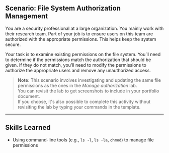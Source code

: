 ## Scenario: File System Authorization Management

You are a security professional at a large organization. You mainly work with their research team. Part of your job is to ensure users on this team are authorized with the appropriate permissions. This helps keep the system secure.

Your task is to examine existing permissions on the file system. You’ll need to determine if the permissions match the authorization that should be given. If they do not match, you’ll need to modify the permissions to authorize the appropriate users and remove any unauthorized access.

> **Note:** This scenario involves investigating and updating the same file permissions as the ones in the *Manage authorization* lab.  
> You can revisit the lab to get screenshots to include in your portfolio document.  
> If you choose, it's also possible to complete this activity without revisiting the lab by typing your commands in the template.

---

## Skills Learned

- Using command-line tools (e.g., `ls -l`, `ls -la`, `chmod`) to manage file permissions
